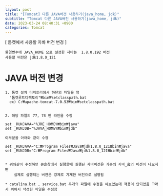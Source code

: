 ```yaml
---
layout: post
title: "[Tomcat] 다른 JAVA버전 사용하기(java_home, jdk)"
subtitle: "Tomcat 다른 JAVA버전 사용하기(java_home, jdk)"
date: 2023-03-24 08:40:31 +0900
categories: Tomcat
---
```

[ 톰캣에서 사용할 자바 버전 변경 ] 

	환경변수에 JAVA_HOME 으로 설정한 자바는  1.8.0.192 버전
	사용할 버전은 jdk1.8.0_121
	


# JAVA 버전 변경

	1. 톰캣 설치 디렉토리에서 하단의 파일을 염
	  "톰캣루트디렉토리"₩bin₩setclasspath.bat
	  ex) C:₩apache-tomcat-7.0.53₩bin₩setclasspath.bat


	2. 해당 파일의 77, 78 번 라인을 수정

	set _RUNJAVA="%JRE_HOME%₩bin₩java"
	set _RUNJDB="%JAVA_HOME%₩bin₩jdb"

	이부분을 아래와 같이 수정

	set _RUNJAVA="C:₩Program Files₩Java₩jdk1.8.0_121₩bin₩java"
	set _RUNJDB="C:₩Program Files₩Java₩jdk1.8.0_121₩bin₩jdb"


	* 위와같이 수정하면 콘솔창에서 실행할때 실행된 자바버전은 기존의 자바_홈의 버전이 나오지만
		실제로 실행되는 버전은 강제로 기재한 버전으로 실행됨

	* catalina.bat , service.bat 두개의 파일에 수정을 해보았는데 적용이 안되었음 그래서 위에서 작성한 파일을 수정함

                                                                                                                                                                                                                                                                                                                                                                                            
